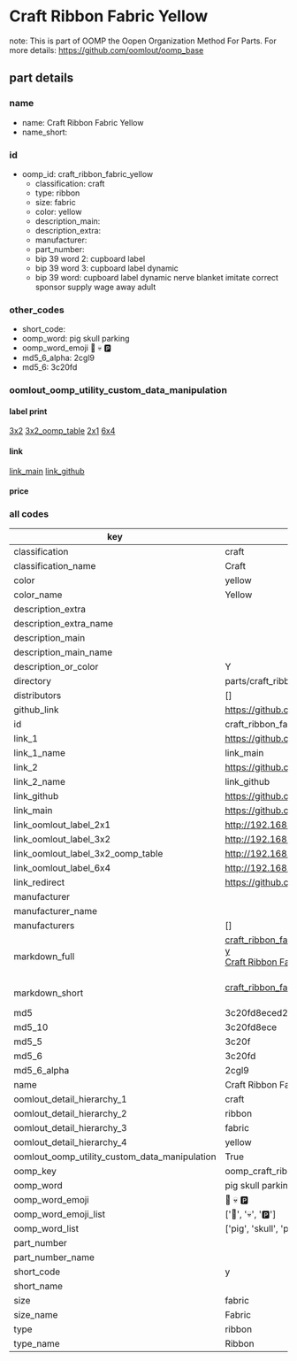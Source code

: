 # Craft Ribbon Fabric Yellow  

note: This is part of OOMP the Oopen Organization Method For Parts. For more details: https://github.com/oomlout/oomp_base

##  part details
  







### name
* name: Craft Ribbon Fabric Yellow
* name_short: 
### id
* oomp_id: craft_ribbon_fabric_yellow
  * classification: craft
  * type: ribbon
  * size: fabric
  * color: yellow
  * description_main: 
  * description_extra: 
  * manufacturer: 
  * part_number: 
  * bip 39 word 2: cupboard label
  * bip 39 word 3: cupboard label dynamic
  * bip 39 word: cupboard label dynamic nerve blanket imitate correct sponsor supply wage away adult

### other_codes
* short_code: 
* oomp_word: pig skull parking
* oomp_word_emoji :pig: :skull: :parking:
* md5_6_alpha: 2cgl9
* md5_6: 3c20fd






### oomlout_oomp_utility_custom_data_manipulation
#### label print
[3x2](http://192.168.1.245:1112/?label=oomp%202cgl9)
[3x2_oomp_table](http://192.168.1.108:1112/?label=oomp%202cgl9)
[2x1](http://192.168.1.242:1112/?label=oomp%202cgl9)
[6x4](http://192.168.1.55:1112/?label=oomp%202cgl9)    

#### link

[link_main](https://github.com/oomlout/oomlout_oomp_version_1_messy/tree/main/parts/craft_ribbon_fabric_yellow) [link_github](https://github.com/oomlout/oomlout_oomp_version_1_messy/tree/main/parts/craft_ribbon_fabric_yellow)                             

#### price







### all codes 
| key | value |  
| --- | --- |  
| classification | craft |  
| classification_name | Craft |  
| color | yellow |  
| color_name | Yellow |  
| description_extra |  |  
| description_extra_name |  |  
| description_main |  |  
| description_main_name |  |  
| description_or_color | Y  |  
| directory | parts/craft_ribbon_fabric_yellow |  
| distributors | [] |  
| github_link | https://github.com/oomlout/oomlout_oomp_part_src/tree/main/parts/craft_ribbon_fabric_yellow |  
| id | craft_ribbon_fabric_yellow |  
| link_1 | https://github.com/oomlout/oomlout_oomp_version_1_messy/tree/main/parts/craft_ribbon_fabric_yellow |  
| link_1_name | link_main |  
| link_2 | https://github.com/oomlout/oomlout_oomp_version_1_messy/tree/main/parts/craft_ribbon_fabric_yellow |  
| link_2_name | link_github |  
| link_github | https://github.com/oomlout/oomlout_oomp_version_1_messy/tree/main/parts/craft_ribbon_fabric_yellow |  
| link_main | https://github.com/oomlout/oomlout_oomp_version_1_messy/tree/main/parts/craft_ribbon_fabric_yellow |  
| link_oomlout_label_2x1 | http://192.168.1.242:1112/?label=oomp%202cgl9 |  
| link_oomlout_label_3x2 | http://192.168.1.245:1112/?label=oomp%202cgl9 |  
| link_oomlout_label_3x2_oomp_table | http://192.168.1.108:1112/?label=oomp%202cgl9 |  
| link_oomlout_label_6x4 | http://192.168.1.55:1112/?label=oomp%202cgl9 |  
| link_redirect | https://github.com/oomlout/oomlout_oomp_version_1_messy/tree/main/parts/craft_ribbon_fabric_yellow |  
| manufacturer |  |  
| manufacturer_name |  |  
| manufacturers | [] |  
| markdown_full | [craft_ribbon_fabric_yellow](none)<br>[y](none)<br>[Craft Ribbon Fabric Yellow](none)<br><br> |  
| markdown_short | [craft_ribbon_fabric_yellow](none)<br><br> |  
| md5 | 3c20fd8eced26611c58ba946899f09ae |  
| md5_10 | 3c20fd8ece |  
| md5_5 | 3c20f |  
| md5_6 | 3c20fd |  
| md5_6_alpha | 2cgl9 |  
| name | Craft Ribbon Fabric Yellow |  
| oomlout_detail_hierarchy_1 | craft |  
| oomlout_detail_hierarchy_2 | ribbon |  
| oomlout_detail_hierarchy_3 | fabric |  
| oomlout_detail_hierarchy_4 | yellow |  
| oomlout_oomp_utility_custom_data_manipulation | True |  
| oomp_key | oomp_craft_ribbon_fabric_yellow |  
| oomp_word | pig skull parking |  
| oomp_word_emoji | :pig: :skull: :parking: |  
| oomp_word_emoji_list | [':pig:', ':skull:', ':parking:'] |  
| oomp_word_list | ['pig', 'skull', 'parking'] |  
| part_number |  |  
| part_number_name |  |  
| short_code | y |  
| short_name |  |  
| size | fabric |  
| size_name | Fabric |  
| type | ribbon |  
| type_name | Ribbon |  
